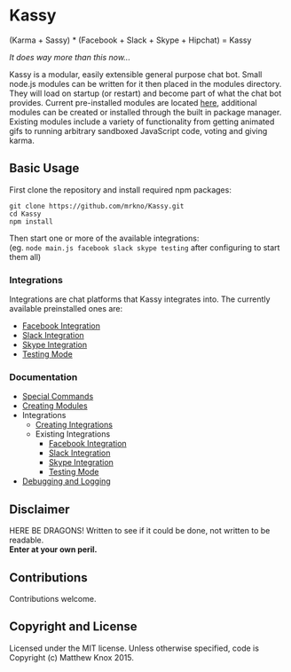 # Kassy
(Karma + Sassy) * (Facebook + Slack + Skype + Hipchat) = Kassy

<i>It does way more than this now...</i>

Kassy is a modular, easily extensible general purpose chat bot. Small node.js modules can be written for it then placed in the modules directory. They will load on startup (or restart) and become part of what the chat bot provides. Current pre-installed modules are located [here](https://github.com/mrkno/Kassy/tree/master/modules), additional modules can be created or installed through the built in package manager. Existing modules include a variety of functionality from getting animated gifs to running arbitrary sandboxed JavaScript code, voting and giving karma.

## Basic Usage
First clone the repository and install required npm packages:
```
git clone https://github.com/mrkno/Kassy.git
cd Kassy
npm install
```
Then start one or more of the available integrations:<br/>
(eg. `node main.js facebook slack skype testing` after configuring to start them all)

### Integrations
Integrations are chat platforms that Kassy integrates into. The currently available preinstalled ones are:
- [Facebook Integration](doc/integrations/Facebook.md)
- [Slack Integration](doc/integrations/Slack.md)
- [Skype Integration](doc/integrations/Skype.md)
- [Testing Mode](doc/integrations/Testing.md)

### Documentation
- [Special Commands](doc/SpecialCommands.md)
- [Creating Modules](doc/ModuleCreation.md)
- Integrations
	- [Creating Integrations](doc/IntegrationCreation.md)
	- Existing Integrations
		- [Facebook Integration](doc/integrations/Facebook.md)
		- [Slack Integration](doc/integrations/Slack.md)
		- [Skype Integration](doc/integrations/Skype.md)
		- [Testing Mode](doc/integrations/Testing.md)
- [Debugging and Logging](doc/DebuggingAndLogging.md)

## Disclaimer
HERE BE DRAGONS!
Written to see if it could be done, not written to be readable.<br><b>Enter at your own peril.</b>

## Contributions
Contributions welcome.

## Copyright and License
Licensed under the MIT license. Unless otherwise specified, code is Copyright (c) Matthew Knox 2015.
